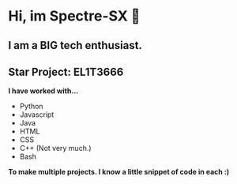 # Hi, im Spectre-SX 👋

## I am a BIG tech enthusiast.

## Star Project: EL1T3666

**I have worked with...**
- Python
- Javascript
- Java
- HTML
- CSS
- C++ (Not very much.)
- Bash

**To make multiple projects. I know a little snippet of code in each :)**




